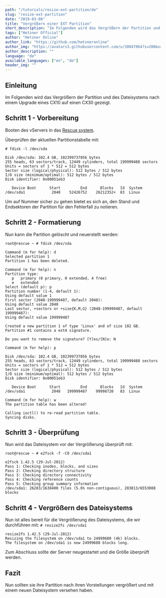 ```yaml
---
path: "/tutorials/resize-ext-partition/de"
slug: "resize-ext-partition"
date: "2019-03-08"
title: "Vergrößern einer EXT Partition"
short_description: "Im Folgenden wird das Vergrößern der Partition und des Dateisystems nach einem Upgrade eines CX10 auf einen CX30 gezeigt."
tags: ["Hetzner Official"]
author: "Hetzner Online"
author_link: "https://github.com/hetzneronline"
author_img: "https://avatars3.githubusercontent.com/u/30047064?s=200&v=4"
author_description: ""
language: "de"
available_languages: ["en", "de"]
header_img: ""
---
```



## Einleitung

Im Folgenden wird das Vergrößern der Partition und des Dateisystems nach einem Upgrade eines CX10 auf einen CX30 gezeigt.

## Schritt 1 - Vorbereitung

Booten des vServers in das [Rescue system](https://wiki.hetzner.de/index.php/Hetzner_Rescue-System).

Überprüfen der aktuellen Partitionstabelle mit:

`# fdisk -l /dev/sda`

```
Disk /dev/sda: 102.4 GB, 102399737856 bytes
255 heads, 63 sectors/track, 12449 cylinders, total 199999488 sectors
Units = sectors of 1 * 512 = 512 bytes
Sector size (logical/physical): 512 bytes / 512 bytes
I/O size (minimum/optimal): 512 bytes / 512 bytes
Disk identifier: 0x00051eb3

   Device Boot      Start         End      Blocks   Id  System
/dev/sda1            2048    52426752    26212352+  83  Linux
```
Um auf Nummer sicher zu gehen bietet es sich an, den Stand und Endsektoren der Partition für den Fehlerfall zu notieren.

## Schritt 2 - Formatierung

Nun kann die Partition gelöscht und neuerstellt werden:

`root@rescue ~ # fdisk /dev/sda`

```
Command (m for help): d
Selected partition 1
Partition 1 has been deleted.

Command (m for help): n
Partition type:
   p   primary (0 primary, 0 extended, 4 free)
   e   extended
Select (default p): p 
Partition number (1-4, default 1):
Using default value 1
First sector (2048-199999487, default 2048):
Using default value 2048
Last sector, +sectors or +size{K,M,G} (2048-199999487, default 199999487):
Using default value 199999487

Created a new partition 1 of type 'Linux' and of size 102 GB.
Partition #1 contains a ext4 signature.

Do you want to remove the signature? [Y]es/[N]o: N

Command (m for help): p

Disk /dev/sda: 102.4 GB, 102399737856 bytes
255 heads, 63 sectors/track, 12449 cylinders, total 199999488 sectors
Units = sectors of 1 * 512 = 512 bytes
Sector size (logical/physical): 512 bytes / 512 bytes
I/O size (minimum/optimal): 512 bytes / 512 bytes
Disk identifier: 0x00051eb3

   Device Boot      Start         End      Blocks   Id  System
/dev/sda1            2048   199999487    99998720   83  Linux

Command (m for help): w
The partition table has been altered!

Calling ioctl() to re-read partition table.
Syncing disks.
```

## Schritt 3 - Überprüfung

Nun wird das Dateisystem vor der Vergrößerung überprüft mit:

`root@rescue ~ # e2fsck -f -C0 /dev/sda1`

```
e2fsck 1.42.5 (29-Jul-2012)
Pass 1: Checking inodes, blocks, and sizes
Pass 2: Checking directory structure
Pass 3: Checking directory connectivity
Pass 4: Checking reference counts
Pass 5: Checking group summary information
/dev/sda1: 26283/1638400 files (5.6% non-contiguous), 283813/6553088 blocks
```

## Schritt 4 - Vergrößern des Dateisystems

Nun ist alles bereit für die Vergrößerung des Dateisystems, die wir durchführen mit:
`# resize2fs /dev/sda1`

```
resize2fs 1.42.5 (29-Jul-2012)
Resizing the filesystem on /dev/sda1 to 24999680 (4k) blocks.
The filesystem on /dev/sda1 is now 24999680 blocks long.
```
Zum Abschluss sollte der Server neugestartet und die Größe überprüft werden.

## Fazit

Nun sollten sie ihre Partition nach ihren Vorstellungen vergrößert und mit einem neuen Dateisystem versehen haben.
